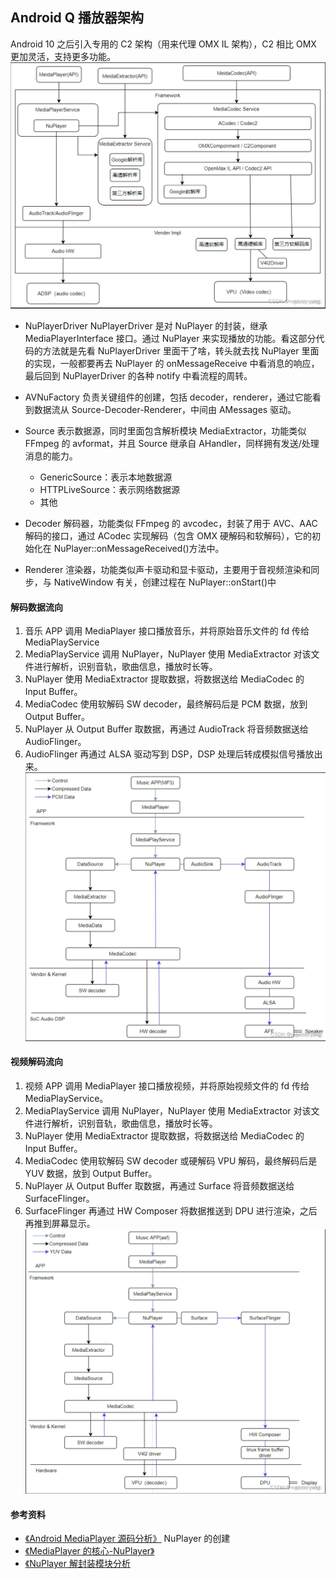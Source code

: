 ## Android Q 播放器架构

Android 10 之后引入专用的 C2 架构（用来代理 OMX IL 架构），C2 相比 OMX 更加灵活，支持更多功能。
![](./imgs/player.png)

- NuPlayerDriver
  NuPlayerDriver 是对 NuPlayer 的封装，继承 MediaPlayerInterface 接口。通过 NuPlayer 来实现播放的功能。看这部分代码的方法就是先看 NuPlayerDriver 里面干了啥，转头就去找 NuPlayer 里面的实现，一般都要再去 NuPlayer 的 onMessageReceive 中看消息的响应，最后回到 NuPlayerDriver 的各种 notify 中看流程的周转。

- AVNuFactory
  负责关键组件的创建，包括 decoder，renderer，通过它能看到数据流从 Source-Decoder-Renderer，中间由 AMessages 驱动。

- Source
  表示数据源，同时里面包含解析模块 MediaExtractor，功能类似 FFmpeg 的 avformat，并且 Source 继承自 AHandler，同样拥有发送/处理消息的能力。

  - GenericSource：表示本地数据源
  - HTTPLiveSource：表示网络数据源
  - 其他

- Decoder
  解码器，功能类似 FFmpeg 的 avcodec，封装了用于 AVC、AAC 解码的接口，通过 ACodec 实现解码（包含 OMX 硬解码和软解码），它的初始化在 NuPlayer::onMessageReceived()方法中。

- Renderer
  渲染器，功能类似声卡驱动和显卡驱动，主要用于音视频渲染和同步，与 NativeWindow 有关，创建过程在 NuPlayer::onStart()中

#### 解码数据流向

1. 音乐 APP 调用 MediaPlayer 接口播放音乐，并将原始音乐文件的 fd 传给 MediaPlayService
2. MediaPlayService 调用 NuPlayer，NuPlayer 使用 MediaExtractor 对该文件进行解析，识别音轨，歌曲信息，播放时长等。
3. NuPlayer 使用 MediaExtractor 提取数据，将数据送给 MediaCodec 的 Input Buffer。
4. MediaCodec 使用软解码 SW decoder，最终解码后是 PCM 数据，放到 Output Buffer。
5. NuPlayer 从 Output Buffer 取数据，再通过 AudioTrack 将音频数据送给 AudioFlinger。
6. AudioFlinger 再通过 ALSA 驱动写到 DSP，DSP 处理后转成模拟信号播放出来。
   ![](./imgs/audio_data_flow.png)

#### 视频解码流向

1. 视频 APP 调用 MediaPlayer 接口播放视频，并将原始视频文件的 fd 传给 MediaPlayService。
2. MediaPlayService 调用 NuPlayer，NuPlayer 使用 MediaExtractor 对该文件进行解析，识别音轨，歌曲信息，播放时长等。
3. NuPlayer 使用 MediaExtractor 提取数据，将数据送给 MediaCodec 的 Input Buffer。
4. MediaCodec 使用软解码 SW decoder 或硬解码 VPU 解码，最终解码后是 YUV 数据，放到 Output Buffer。
5. NuPlayer 从 Output Buffer 取数据，再通过 Surface 将音频数据送给 SurfaceFlinger。
6. SurfaceFlinger 再通过 HW Composer 将数据推送到 DPU 进行渲染，之后再推到屏幕显示。
   ![](./imgs/video_data_flow.png)

#### 参考资料

- [《Android MediaPlayer 源码分析》](https://blog.csdn.net/u013936727/article/details/127871783) NuPlayer 的创建
- [《MediaPlayer 的核心-NuPlayer》](https://juejin.cn/post/7187980308892319799)
- [《NuPlayer 解封装模块分析](https://blog.csdn.net/qq_25333681/article/details/90614193)

